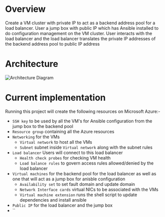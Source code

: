 # Overview
Create a VM cluster with private IP to act as a backend address pool for a load balancer. User a jump box with public IP which has Ansible installed to do configuration management on the VM cluster. User interacts with the load balancer and the load balancer translates the private IP addresses of the backend address pool to public IP address

# Architecture
![Architecture Diagram](https://github.com/VishalLokam/VM-cluster-Azure-Ansible/blob/main/Assets/azure_terraform_ansible_architecture.png)

# Current implementation
Running this project will create the following resources on Microsoft Azure:-
- `SSH key` to be used by all the VM's for Ansible configuration from the jump box to the backend pool  
- `Resource group` containing all the Azure resources
- `Networking` for the VMs
    - `Virtual network` to host all the VMs
    - `Subnet` subnet inside `Virtual network` along with the subnet rules
- `Load balancer` Users will connect to this load balancer  
    - `Health check probes` for checking VM health
    - `Load balance rules` to govern access rules allowed/denied by the load balancer
- `Virtual machines` for the backend pool for the load balancer as well as one that will act as a jump box for anisble configuration
    - `Availability set` to set fault domain and update domain
    - `Network Interface cards` virtual NICs to be associated with the VMs
    - `Virtual machine extension` runs the shell script to update dependencies and install ansible
- `Public IP` for the load balancer and the jump box
- ``  




